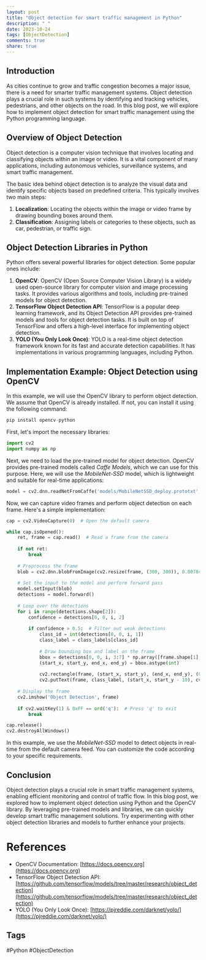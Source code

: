 ```yaml
---
layout: post
title: "Object detection for smart traffic management in Python"
description: " "
date: 2023-10-24
tags: [ObjectDetection]
comments: true
share: true
---
```


## Introduction

As cities continue to grow and traffic congestion becomes a major issue, there is a need for smarter traffic management systems. Object detection plays a crucial role in such systems by identifying and tracking vehicles, pedestrians, and other objects on the road. In this blog post, we will explore how to implement object detection for smart traffic management using the Python programming language.

## Overview of Object Detection

Object detection is a computer vision technique that involves locating and classifying objects within an image or video. It is a vital component of many applications, including autonomous vehicles, surveillance systems, and smart traffic management.

The basic idea behind object detection is to analyze the visual data and identify specific objects based on predefined criteria. This typically involves two main steps: 

1. **Localization**: Locating the objects within the image or video frame by drawing bounding boxes around them.
2. **Classification**: Assigning labels or categories to these objects, such as car, pedestrian, or traffic sign.

## Object Detection Libraries in Python

Python offers several powerful libraries for object detection. Some popular ones include:

1. **OpenCV**: OpenCV (Open Source Computer Vision Library) is a widely used open-source library for computer vision and image processing tasks. It provides various algorithms and tools, including pre-trained models for object detection.
2. **TensorFlow Object Detection API**: TensorFlow is a popular deep learning framework, and its Object Detection API provides pre-trained models and tools for object detection tasks. It is built on top of TensorFlow and offers a high-level interface for implementing object detection.
3. **YOLO (You Only Look Once)**: YOLO is a real-time object detection framework known for its fast and accurate detection capabilities. It has implementations in various programming languages, including Python.

## Implementation Example: Object Detection using OpenCV

In this example, we will use the OpenCV library to perform object detection. We assume that OpenCV is already installed. If not, you can install it using the following command:

```python
pip install opencv-python
```

First, let's import the necessary libraries:

```python
import cv2
import numpy as np
```

Next, we need to load the pre-trained model for object detection. OpenCV provides pre-trained models called *Caffe Models*, which we can use for this purpose. Here, we will use the *MobileNet-SSD* model, which is lightweight and suitable for real-time applications:

```python
model = cv2.dnn.readNetFromCaffe('models/MobileNetSSD_deploy.prototxt', 'models/MobileNetSSD_deploy.caffemodel')
```

Now, we can capture video frames and perform object detection on each frame. Here's a simple implementation:

```python
cap = cv2.VideoCapture(0)  # Open the default camera

while cap.isOpened():
    ret, frame = cap.read()  # Read a frame from the camera
    
    if not ret:
        break
    
    # Preprocess the frame
    blob = cv2.dnn.blobFromImage(cv2.resize(frame, (300, 300)), 0.007843, (300, 300), 127.5)
    
    # Set the input to the model and perform forward pass
    model.setInput(blob)
    detections = model.forward()
    
    # Loop over the detections
    for i in range(detections.shape[2]):
        confidence = detections[0, 0, i, 2]
        
        if confidence > 0.5:  # Filter out weak detections
            class_id = int(detections[0, 0, i, 1])
            class_label = class_labels[class_id]
            
            # Draw bounding box and label on the frame
            bbox = detections[0, 0, i, 3:7] * np.array([frame.shape[1], frame.shape[0], frame.shape[1], frame.shape[0]])
            (start_x, start_y, end_x, end_y) = bbox.astype(int)
            
            cv2.rectangle(frame, (start_x, start_y), (end_x, end_y), (0, 255, 0), 2)
            cv2.putText(frame, class_label, (start_x, start_y - 10), cv2.FONT_HERSHEY_SIMPLEX, 0.9, (0, 255, 0), 2)
    
    # Display the frame
    cv2.imshow('Object Detection', frame)
    
    if cv2.waitKey(1) & 0xFF == ord('q'):  # Press 'q' to exit
        break

cap.release()
cv2.destroyAllWindows()
```

In this example, we use the *MobileNet-SSD* model to detect objects in real-time from the default camera feed. You can customize the code according to your specific requirements.

## Conclusion

Object detection plays a crucial role in smart traffic management systems, enabling efficient monitoring and control of traffic flow. In this blog post, we explored how to implement object detection using Python and the OpenCV library. By leveraging pre-trained models and libraries, we can quickly develop smart traffic management solutions. Try experimenting with other object detection libraries and models to further enhance your projects.

# References
- OpenCV Documentation: [https://docs.opencv.org](https://docs.opencv.org)
- TensorFlow Object Detection API: [https://github.com/tensorflow/models/tree/master/research/object_detection](https://github.com/tensorflow/models/tree/master/research/object_detection)
- YOLO (You Only Look Once): [https://pjreddie.com/darknet/yolo/](https://pjreddie.com/darknet/yolo/)

## Tags
#Python #ObjectDetection